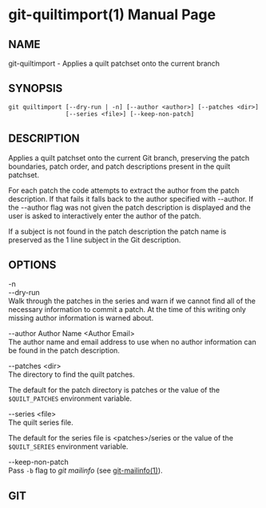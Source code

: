 git-quiltimport(1) Manual Page
==============================

NAME
----

git-quiltimport - Applies a quilt patchset onto the current branch

SYNOPSIS
--------

    git quiltimport [--dry-run | -n] [--author <author>] [--patches <dir>]
                    [--series <file>] [--keep-non-patch]

DESCRIPTION
-----------

Applies a quilt patchset onto the current Git branch, preserving the patch boundaries, patch order, and patch descriptions present in the quilt patchset.

For each patch the code attempts to extract the author from the patch description. If that fails it falls back to the author specified with --author. If the --author flag was not given the patch description is displayed and the user is asked to interactively enter the author of the patch.

If a subject is not found in the patch description the patch name is preserved as the 1 line subject in the Git description.

OPTIONS
-------

-n  
--dry-run  
Walk through the patches in the series and warn if we cannot find all of the necessary information to commit a patch. At the time of this writing only missing author information is warned about.

--author Author Name &lt;Author Email&gt;  
The author name and email address to use when no author information can be found in the patch description.

--patches &lt;dir&gt;  
The directory to find the quilt patches.

The default for the patch directory is patches or the value of the `$QUILT_PATCHES` environment variable.

--series &lt;file&gt;  
The quilt series file.

The default for the series file is &lt;patches&gt;/series or the value of the `$QUILT_SERIES` environment variable.

--keep-non-patch  
Pass `-b` flag to *git mailinfo* (see [git-mailinfo(1)](git-mailinfo.html)).

GIT
---

